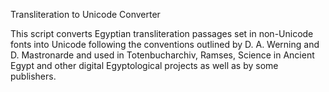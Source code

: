 Transliteration to Unicode Converter

This script converts Egyptian transliteration passages set in non-Unicode fonts into Unicode following the conventions outlined by D. A. Werning and D. Mastronarde and used in Totenbucharchiv, Ramses, Science in Ancient Egypt and other digital Egyptological projects as well as by some publishers.